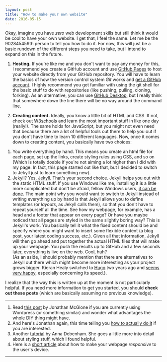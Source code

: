 ```yaml
---
layout: post
title: "How to make your own website"
date: 2016-05-15
---
```


Okay, imagine you have *zero* web development skills but still think it would be cool to have your own website. I get that, I feel the same. Let me be the 902845459th person to tell you how to do it. For now, this will just be a basic rundown of the different steps you need to take, but I intend to expand on this in the future.


1. **Hosting.** If you're like me and you don't want to pay any money for this, I recommend you create a GitHub account and use [GitHub Pages](https://pages.github.com/) to host your website directly from your GitHub repository. You will have to learn the basics of how the version control system *Git* works and [get a GitHub account](https://github.com/join). I highly recommend you get familiar with using the git shell for the basic stuff to do with repositories (like pushing, pulling, cloning, forking). As an alternative, you can use [GitHub Desktop](https://desktop.github.com/), but I really think that somewhere down the line there will be no way around the command line.

2. **Creating content.** Ideally, you know a little bit of HTML and CSS. If not, check out [W3schools](http://www.w3schools.com/) and learn the most important stuff in like one day (really!). The same holds for JavaScript, but you might not even need that because there are a lot of helpful tools out there to help you out if you don't have time to learn 10 different languages. Now, once it comes down to creating content, you basically have two choices: <br />
1) You write everything by hand. This means you create an html file for each page, set up the links, create styling rules using CSS, and so on (Which is totally doable if you're not aiming a lot higher than I did with my page. In fact, this page started out like that, but I decided to switch to Jekyll just to learn something new). <br />
2) Jekyll? Yes, [Jekyll](https://jekyllrb.com/). That's your second choice. Jekyll helps you out with the static HTML stuff. If you use Windows like me, installing it is a little more complicated but don't be afraid, fellow Windows users, [it can be done](http://jekyll-windows.juthilo.com/). The main point why you would want to switch to Jekyll instead of writing everything up by hand is that Jekyll allows you to define templates (or *layouts*, as Jekyll calls them), so that you don't have to repeat yourself all the time. See how my webpage, for example, has a head and a footer that appear on every page? Or have you maybe noticed that all pages are styled in the same slightly boring way? This is Jekyll's work. You basically tell it what the fixed content should be and specify where you might want to insert some flexible content (a blog post, your latest coding success, etc.). Given all that information, Jekyll will then go ahead and put together the actual HTML files that will make up your webpage. You push the results up to GitHub and a few seconds later, everything is live on the web. Cool, huh? <br />
(As an aside, I should probably mention that there are alternatives to Jekyll out there which might become more interesting as your project grows bigger. Kieran Healy switched to [Hugo](http://gohugo.io/) two years ago and [seems very happy](https://kieranhealy.org/blog/archives/2014/02/24/powered-by-hugo/), especially concerning its speed.). 

I realize that the way this is written up at the moment is not particularly helpful. If you need more information to get you started, you should **check out these posts** (which are basically assuming no previous knowledge). 

___________


1. Read [this post](http://jmcglone.com/notes/2014/05/03/using-github-to-create-and-host-a-personal-website) by Jonathan McGlone if you are currently using Wordpress (or something similar) and wonder what advantages the whole DIY thing might have. 
2. And here's Jonathan again, this time telling you [how to actually do it](http://jmcglone.com/guides/github-pages/) if you are interested. 
3. Another [tutorial](https://24ways.org/2013/get-started-with-github-pages/) by Anna Debenham. She goes a little more into detail about styling stuff, which I found helpful. 
4. Here is a [short article](http://alistapart.com/article/responsive-web-design) about how to make your webpage *responsive* to the user's device.  
___________